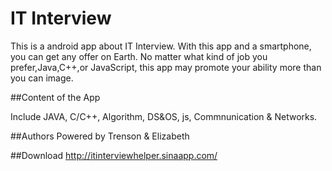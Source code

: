 IT Interview
==========

This is a android app about IT Interview. With this app and a smartphone, you can get any offer on Earth. No matter what kind of job you prefer,Java,C++,or JavaScript, this app may promote your ability more than you can image.

##Content of the App

Include JAVA, C/C++, Algorithm, DS&OS, js, Commnunication & Networks.

##Authors
Powered by Trenson & Elizabeth

##Download
http://itinterviewhelper.sinaapp.com/
